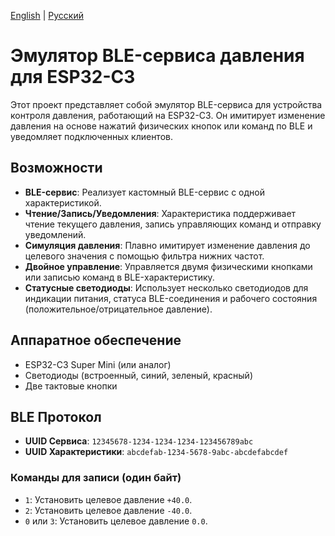 [English](./README.md) | [Русский](./README.ru.md)

# Эмулятор BLE-сервиса давления для ESP32-C3

Этот проект представляет собой эмулятор BLE-сервиса для устройства контроля давления, работающий на ESP32-C3. Он имитирует изменение давления на основе нажатий физических кнопок или команд по BLE и уведомляет подключенных клиентов.

## Возможности
*   **BLE-сервис**: Реализует кастомный BLE-сервис с одной характеристикой.
*   **Чтение/Запись/Уведомления**: Характеристика поддерживает чтение текущего давления, запись управляющих команд и отправку уведомлений.
*   **Симуляция давления**: Плавно имитирует изменение давления до целевого значения с помощью фильтра нижних частот.
*   **Двойное управление**: Управляется двумя физическими кнопками или записью команд в BLE-характеристику.
*   **Статусные светодиоды**: Использует несколько светодиодов для индикации питания, статуса BLE-соединения и рабочего состояния (положительное/отрицательное давление).

## Аппаратное обеспечение
*   ESP32-C3 Super Mini (или аналог)
*   Светодиоды (встроенный, синий, зеленый, красный)
*   Две тактовые кнопки

## BLE Протокол

- **UUID Сервиса**: `12345678-1234-1234-1234-123456789abc`
- **UUID Характеристики**: `abcdefab-1234-5678-9abc-abcdefabcdef`

### Команды для записи (один байт)
- `1`: Установить целевое давление `+40.0`.
- `2`: Установить целевое давление `-40.0`.
- `0` или `3`: Установить целевое давление `0.0`.